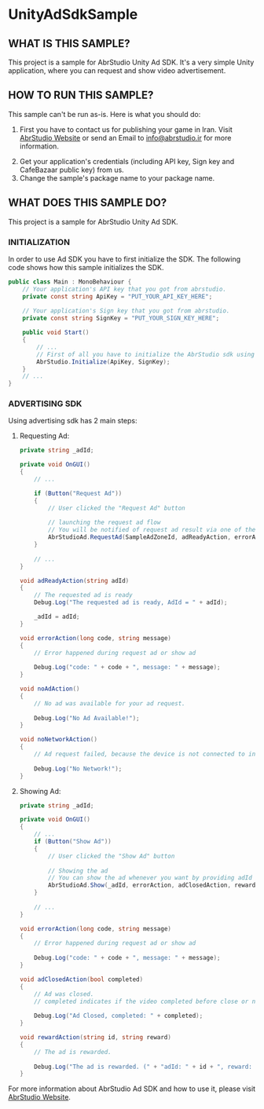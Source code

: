 # UnityAdSdkSample

## WHAT IS THIS SAMPLE?
This project is a sample for AbrStudio Unity Ad SDK.
It's a very simple Unity application, where you can request and show video advertisement.


## HOW TO RUN THIS SAMPLE?
This sample can't be run as-is. Here is what you should do:

1. First you have to contact us for publishing your game in Iran. Visit [AbrStudio Website][website] or send an Email to [info@abrstudio.ir](mailto:info@abrstudio.ir) for more information.

[website]: http://abrstudio.ir "AbrStudio Website"

2. Get your application's credentials (including API key, Sign key and CafeBazaar public key) from us.
3. Change the sample's package name to your package name.

## WHAT DOES THIS SAMPLE DO?
This project is a sample for AbrStudio Unity Ad SDK.

### INITIALIZATION
In order to use Ad SDK you have to first initialize the SDK. The following code shows how this sample initializes the SDK.


```csharp
public class Main : MonoBehaviour {
	// Your application's API key that you got from abrstudio.
	private const string ApiKey = "PUT_YOUR_API_KEY_HERE";
	
	// Your application's Sign key that you got from abrstudio.
	private const string SignKey = "PUT_YOUR_SIGN_KEY_HERE";

	public void Start() 
	{
		// ...
		// First of all you have to initialize the AbrStudio sdk using your app's API & Sign key.
		AbrStudio.Initialize(ApiKey, SignKey);
	}
	// ...
}
```

### ADVERTISING SDK
Using advertising sdk has 2 main steps:
1. Requesting Ad: 

    ```csharp
    private string _adId;
    
    private void OnGUI()
    {
        // ...

        if (Button("Request Ad"))
	    {
		    // User clicked the "Request Ad" button
		    
		    // launching the request ad flow
		    // You will be notified of request ad result via one of the actions that you provide.
		    AbrStudioAd.RequestAd(SampleAdZoneId, adReadyAction, errorAction, noAdAction, noNetworkAction);
	    }
	    
	    // ...
    }
    
    void adReadyAction(string adId)
	{
		// The requested ad is ready
		Debug.Log("The requested ad is ready, AdId = " + adId);

		_adId = adId;
	}

	void errorAction(long code, string message)
	{
		// Error happened during request ad or show ad
		
		Debug.Log("code: " + code + ", message: " + message);
	}

	void noAdAction()
	{
		// No ad was available for your ad request.
		
		Debug.Log("No Ad Available!");
	}

	void noNetworkAction()
	{
		// Ad request failed, because the device is not connected to internet.
		
		Debug.Log("No Network!");
	}
    ```
2. Showing Ad:

    ```csharp
    private string _adId;
    
    private void OnGUI()
    {
    	// ...
        if (Button("Show Ad"))
	    {
		    // User clicked the "Show Ad" button
		    
		    // Showing the ad
		    // You can show the ad whenever you want by providing adId and result actions.
		    AbrStudioAd.Show(_adId, errorAction, adClosedAction, rewardAction);
	    }
        
        // ...
    }
    
    void errorAction(long code, string message)
	{
		// Error happened during request ad or show ad
		
		Debug.Log("code: " + code + ", message: " + message);
	}
    
    void adClosedAction(bool completed)
	{
		// Ad was closed.
		// completed indicates if the video completed before close or not.
		
		Debug.Log("Ad Closed, completed: " + completed);
	}

	void rewardAction(string id, string reward)
	{
		// The ad is rewarded.
		
		Debug.Log("The ad is rewarded. (" + "adId: " + id + ", reward: " + reward + ")");
	}
    ```
    
For more information about AbrStudio Ad SDK and how to use it, please visit [AbrStudio Website][website].
